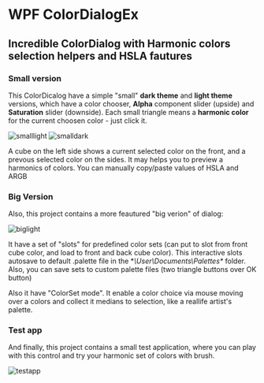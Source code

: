 # WPF ColorDialogEx
## Incredible ColorDialog with Harmonic colors selection helpers and HSLA fautures

### Small version
This ColorDicalog have a simple "small" **dark theme** and **light theme** versions, which have a color chooser, **Alpha** component slider (upside) and **Saturation** slider (downside).
Each small triangle means a **harmonic color** for the current choosen color - just click it.  

![smalllight](https://user-images.githubusercontent.com/22683821/48414705-7de57f80-e75c-11e8-9397-4c1963f00c41.png) ![smalldark](https://user-images.githubusercontent.com/22683821/48414712-81790680-e75c-11e8-8c99-0329e99952f7.png)

A cube on the left side shows a current selected color on the front, and a prevous selected color on the sides. It may helps you to preview a harmonics of colors.
You can manually copy/paste values of HSLA and ARGB

### Big Version
Also, this project contains a more feautured "big verion" of dialog:

![biglight](https://user-images.githubusercontent.com/22683821/48415385-5099d100-e75e-11e8-8fe9-610cb3cc8453.png)

It have a set of "slots" for predefined color sets (can put to slot from front cube color, and load to front and back cube color).
This interactive slots autosave to default .palette file in the **\User\Documents\Palettes\** folder. Also, you can save sets to custom palette files (two triangle buttons over OK button)

Also it have "ColorSet mode". It enable a color choice via mouse moving over a colors and collect it medians to selection, like a reallife artist's palette.

### Test app
And finally, this project contains a small test application, where you can play with this control and try your harmonic set of colors with brush.

![testapp](https://user-images.githubusercontent.com/22683821/48414671-70c89080-e75c-11e8-9cc2-c59c02305573.png)
